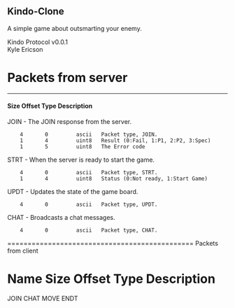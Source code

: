 ## Kindo-Clone
A simple game about outsmarting your enemy.


Kindo Protocol v0.0.1  
Kyle Ericson




# Packets from server
---


#### Size    Offset    Type    Description

JOIN - The JOIN response from the server.

        4       0         ascii   Packet type, JOIN.
        1       4         uint8   Result (0:Fail, 1:P1, 2:P2, 3:Spec)
        1       5         uint8   The Error code

STRT - When the server is ready to start the game.

        4       0         ascii   Packet type, STRT.
        1       4         uint8   Status (0:Not ready, 1:Start Game)

UPDT - Updates the state of the game board.

        4       0         ascii   Packet type, UPDT.

CHAT - Broadcasts a chat messages.

        4       0         ascii   Packet type, CHAT.

==============================================
Packets from client

Name    Size    Offset    Type    Description
==============================================
JOIN
CHAT
MOVE
ENDT
